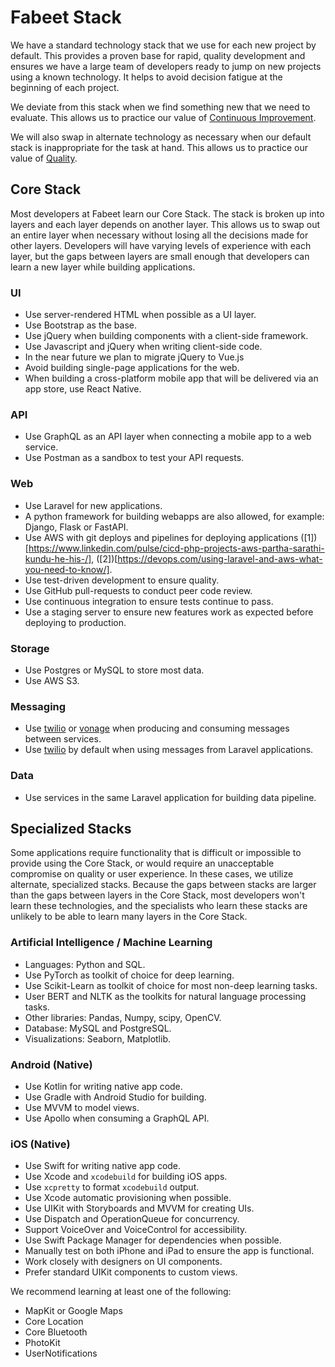 # Fabeet Stack

We have a standard technology stack that we use for each new project by default.
This provides a proven base for rapid, quality development and ensures we have a
large team of developers ready to jump on new projects using a known technology.
It helps to avoid decision fatigue at the beginning of each project.

We deviate from this stack when we find something new that we need to evaluate.
This allows us to practice our value of [Continuous Improvement].

We will also swap in alternate technology as necessary when our default stack is
inappropriate for the task at hand. This allows us to practice our value of
[Quality].

[continuous improvement]: https://thoughtbot.com/purpose#continuous-improvement
[quality]: https://thoughtbot.com/purpose#quality

## Core Stack

Most developers at Fabeet learn our Core Stack. The stack is broken up into
layers and each layer depends on another layer. This allows us to swap out an
entire layer when necessary without losing all the decisions made for other
layers. Developers will have varying levels of experience with each layer, but
the gaps between layers are small enough that developers can learn a new layer
while building applications.

### UI

- Use server-rendered HTML when possible as a UI layer.
- Use Bootstrap as the base.
- Use jQuery when building components with a client-side framework.
- Use Javascript and jQuery when writing client-side code.
- In the near future we plan to migrate jQuery to Vue.js
- Avoid building single-page applications for the web.
- When building a cross-platform mobile app that will be delivered via an app
  store, use React Native.

### API

- Use GraphQL as an API layer when connecting a mobile app to a web service.
- Use Postman as a sandbox to test your API requests.

### Web

- Use Laravel for new applications.
- A python framework for building webapps are also allowed, for example: Django, Flask or FastAPI.
- Use AWS with git deploys and pipelines for deploying applications ([1])[https://www.linkedin.com/pulse/cicd-php-projects-aws-partha-sarathi-kundu-he-his-/], ([2])[https://devops.com/using-laravel-and-aws-what-you-need-to-know/].
- Use test-driven development to ensure quality.
- Use GitHub pull-requests to conduct peer code review.
- Use continuous integration to ensure tests continue to pass.
- Use a staging server to ensure new features work as expected before deploying
  to production.

### Storage

- Use Postgres or MySQL to store most data.
- Use AWS S3.

### Messaging

- Use [twilio] or [vonage] when producing and consuming messages between services.
- Use [twilio] by default when using messages from Laravel applications.

[twilio]: https://www.twilio.com/
[vonage]: https://www.vonage.com/

### Data

- Use services in the same Laravel application for building data pipeline.

## Specialized Stacks

Some applications require functionality that is difficult or impossible to
provide using the Core Stack, or would require an unacceptable compromise on
quality or user experience. In these cases, we utilize alternate, specialized
stacks. Because the gaps between stacks are larger than the gaps between layers
in the Core Stack, most developers won't learn these technologies, and the
specialists who learn these stacks are unlikely to be able to learn many layers
in the Core Stack.

### Artificial Intelligence / Machine Learning

- Languages: Python and SQL.
- Use PyTorch as toolkit of choice for deep learning.
- Use Scikit-Learn as toolkit of choice for most non-deep learning tasks.
- User BERT and NLTK as the toolkits for natural language processing tasks.
- Other libraries: Pandas, Numpy, scipy, OpenCV.
- Database: MySQL and PostgreSQL.
- Visualizations: Seaborn, Matplotlib.

### Android (Native)

- Use Kotlin for writing native app code.
- Use Gradle with Android Studio for building.
- Use MVVM to model views.
- Use Apollo when consuming a GraphQL API.

### iOS (Native)

- Use Swift for writing native app code.
- Use Xcode and `xcodebuild` for building iOS apps.
- Use `xcpretty` to format `xcodebuild` output.
- Use Xcode automatic provisioning when possible.
- Use UIKit with Storyboards and MVVM for creating UIs.
- Use Dispatch and OperationQueue for concurrency.
- Support VoiceOver and VoiceControl for accessibility.
- Use Swift Package Manager for dependencies when possible.
- Manually test on both iPhone and iPad to ensure the app is functional.
- Work closely with designers on UI components.
- Prefer standard UIKit components to custom views.

We recommend learning at least one of the following:

- MapKit or Google Maps
- Core Location
- Core Bluetooth
- PhotoKit
- UserNotifications
